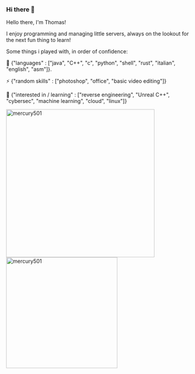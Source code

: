 ### Hi there 👋
Hello there, I'm Thomas!

I enjoy programming and managing little servers, always on the lookout for the next fun thing to learn!

Some things i played with, in order of confidence:

🌱 {"languages" : ["java", "C++", "c", "python", "shell", "rust", "italian", "english", "asm"]}.

⚡ {"random skills" : ["photoshop", "office", "basic video editing"]}

🔭 {"interested in / learning" : ["reverse engineering", "Unreal C++", "cybersec", "machine learning", "cloud", "linux"]}



<img align="left" src="https://github-readme-stats.vercel.app/api?username=mercury501&show_icons=true&theme=gotham" alt="mercury501" width="400" margin="0px"/>
<img src="https://github-readme-stats.vercel.app/api/top-langs/?username=mercury501&layout=compact&theme=gotham&langs_count=6" alt="mercury501" width="300"/>
